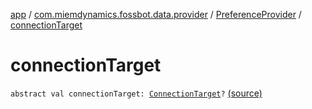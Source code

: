[app](../../index.md) / [com.miemdynamics.fossbot.data.provider](../index.md) / [PreferenceProvider](index.md) / [connectionTarget](./connection-target.md)

# connectionTarget

`abstract val connectionTarget: `[`ConnectionTarget`](../../com.miemdynamics.fossbot.network.connection/-connection-target.md)`?` [(source)](https://github.com/binyot/fossbot/tree/master/app/src/main/java/com/miemdynamics/fossbot/data/provider/PreferenceProvider.kt#L11)